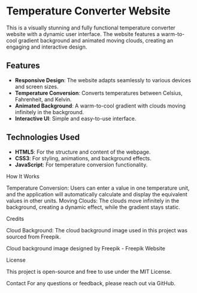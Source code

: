 # Temperature Converter Website

This is a visually stunning and fully functional temperature converter website with a dynamic user interface. The website features a warm-to-cool gradient background and animated moving clouds, creating an engaging and interactive design. 

## Features
- **Responsive Design**: The website adapts seamlessly to various devices and screen sizes.
- **Temperature Conversion**: Converts temperatures between Celsius, Fahrenheit, and Kelvin.
- **Animated Background**: A warm-to-cool gradient with clouds moving infinitely in the background.
- **Interactive UI**: Simple and easy-to-use interface.

## Technologies Used
- **HTML5**: For the structure and content of the webpage.
- **CSS3**: For styling, animations, and background effects.
- **JavaScript**: For temperature conversion functionality.
   
How It Works

Temperature Conversion: Users can enter a value in one temperature unit, and the application will automatically calculate and display the equivalent values in other units.
Moving Clouds: The clouds move infinitely in the background, creating a dynamic effect, while the gradient stays static.

<!-- Screenshots -->

Credits

Cloud Background: The cloud background image used in this project was sourced from Freepik. 
<!-- If you use this project, kindly include the following attribution:-->

Cloud background image designed by Freepik - Freepik Website

License

This project is open-source and free to use under the MIT License. 
<!--However, if you redistribute or modify the project, please provide attribution to Freepik for the cloud background image. -->
   
Contact
For any questions or feedback, please reach out via GitHub.




